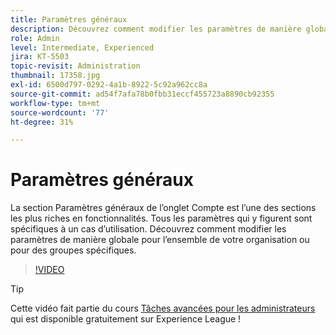 ```yaml
---
title: Paramètres généraux
description: Découvrez comment modifier les paramètres de manière globale pour l’ensemble de votre organisation ou pour des groupes spécifiques
role: Admin
level: Intermediate, Experienced
jira: KT-5503
topic-revisit: Administration
thumbnail: 17358.jpg
exl-id: 6500d797-0292-4a1b-8922-5c92a962cc8a
source-git-commit: ad54f7afa78b0fbb31eccf455723a8890cb92355
workflow-type: tm+mt
source-wordcount: '77'
ht-degree: 31%

---
```


# Paramètres généraux

La section Paramètres généraux de l’onglet Compte est l’une des sections les plus riches en fonctionnalités. Tous les paramètres qui y figurent sont spécifiques à un cas d’utilisation. Découvrez comment modifier les paramètres de manière globale pour l’ensemble de votre organisation ou pour des groupes spécifiques.

>[!VIDEO](https://video.tv.adobe.com/v/3412507?quality=12&learn=on&hidetitle=true)

>[!TIP]
>
>Cette vidéo fait partie du cours [Tâches avancées pour les administrateurs](https://experienceleague.adobe.com/?recommended=Sign-A-1-2020.1) qui est disponible gratuitement sur Experience League !
